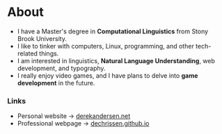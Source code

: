 # About

- I have a Master's degree in **Computational Linguistics** from Stony Brook University.  
- I like to tinker with computers, Linux, programming, and other tech-related things.
- I am interested in linguistics, **Natural Language Understanding**, web development, and typography.
- I really enjoy video games, and I have plans to delve into **game development** in the future.

### Links

- Personal website → [derekandersen.net](https://derekandersen.net/)  
- Professional webpage → [dechrissen.github.io](https://dechrissen.github.io/)
